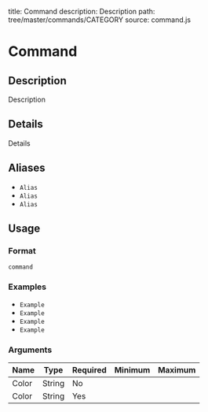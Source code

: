 title: Command
description: Description
path: tree/master/commands/CATEGORY
source: command.js

# Command

## Description

Description

## Details

Details

## Aliases

* `Alias`
* `Alias`
* `Alias`

## Usage

### Format

`command`

### Examples

* `Example`
* `Example`
* `Example`
* `Example`

### Arguments

| Name  | Type | Required | Minimum | Maximum |
|-------|------|----------|---------|---------|
| Color | String | No       |         |         |
| Color | String | Yes      |         |         |
